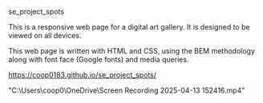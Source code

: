 se_project_spots

This is a responsive web page for a digital art gallery. It is designed to be viewed on all devices.

This web page is written with HTML and CSS, using the BEM methodology along with font face (Google fonts) and media queries. 

https://coop0183.github.io/se_project_spots/

"C:\Users\coop0\OneDrive\Screen Recording 2025-04-13 152416.mp4"




